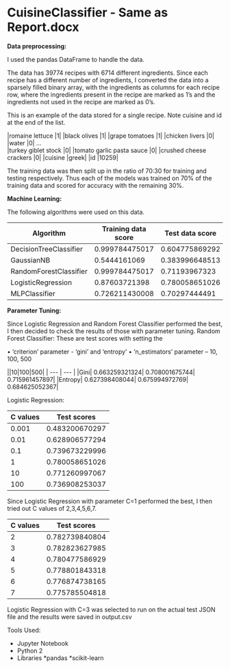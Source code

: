 # CuisineClassifier - Same as Report.docx
**Data preprocessing:**

I used the pandas DataFrame to handle the data. 

The data has 39774 recipes with 6714 different ingredients. Since each recipe has a different number of ingredients, I converted the data into a sparsely filled binary array, with the ingredients as columns for each recipe row, where the ingredients present in the recipe are marked as 1’s and the ingredients not used in the recipe are marked as 0’s.

This is an example of the data stored for a single recipe. Note cuisine and id at the end of the list.

|romaine lettuce                                            |1|
|black olives                                               |1|
|grape tomatoes                                             |1|
|chicken livers                                             |0|
|water                                                      |0|
                                                       ...  
|turkey giblet stock                                        |0|
|tomato garlic pasta sauce                                  |0|
|crushed cheese crackers                                    |0|
|cuisine                                                |greek|
|id                                                     |10259|


The training data was then split up in the ratio of 70:30 for training and testing respectively. Thus each of the models was trained on 70% of the training data and scored for accuracy with the remaining 30%. 






**Machine Learning:**

The following algorithms were used on this data.

|Algorithm|	Training data score|	Test data score|
| --- | --- | --- |
|DecisionTreeClassifier|	0.999784475017|	0.604775869292|
|GaussianNB|	0.5444161069|	0.383996648513|
|RandomForestClassifier|	0.999784475017|	0.71193967323|
|LogisticRegression|	0.87603721398|	0.780058651026|
|MLPClassifier|	0.726211430008|	0.70297444491|

**Parameter Tuning:**

Since Logistic Regression and Random Forest Classifier performed the best, I then decided to check the results of those with parameter tuning.
Random Forest Classifier:
These are test scores with setting the 

•	‘criterion’ parameter - ‘gini’ and ‘entropy’
•	‘n_estimators’ parameter – 10, 100, 500

||10|100|500|
| --- | --- |
|Gini|	0.663259321324|	0.708001675744|	0.715961457897|
|Entropy|	0.627398408044|	0.675994972769|	0.684625052367|

Logistic Regression:

|C values|Test scores|
| --- | --- |
|0.001	|0.483200670297|
|0.01	|0.628906577294|
|0.1	|0.739673229996|
|1	|0.780058651026|
|10	|0.771260997067|
|100	|0.736908253037|


Since Logistic Regression with parameter C=1 performed the best, I then tried out C values of 2,3,4,5,6,7.

|C values|Test scores|
| --- | --- |
|2|	0.782739840804|
|3|	0.782823627985|
|4|	0.780477586929|
|5|	0.778801843318|
|6|	0.776874738165|
|7|	0.775785504818|

Logistic Regression with C=3 was selected to run on the actual test JSON file and the results were saved in output.csv

Tools Used:
- Jupyter Notebook
- Python 2
- Libraries 
	*pandas
	*scikit-learn
